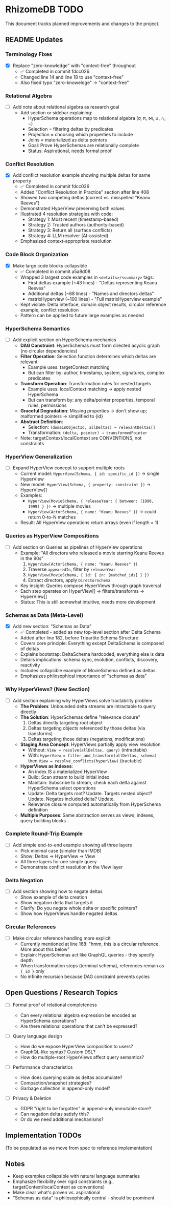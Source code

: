 # RhizomeDB TODO

This document tracks planned improvements and changes to the project.

## README Updates

### Terminology Fixes
- [x] Replace "zero-knowledge" with "context-free" throughout
  - ✅ Completed in commit fdcc026
  - Changed line 14 and line 18 to use "context-free"
  - Also fixed typo "zero-knoweldge" → "context-free"

### Relational Algebra
- [ ] Add note about relational algebra as research goal
  - Add section or sidebar explaining:
    - HyperSchema operations map to relational algebra (σ, π, ⋈, ∪, ∩, −)
    - Selection = filtering deltas by predicates
    - Projection = choosing which properties to include
    - Joins = materialized as delta pointers
    - Goal: Prove HyperSchemas are relationally complete
    - Status: Aspirational, needs formal proof

### Conflict Resolution
- [x] Add conflict resolution example showing multiple deltas for same property
  - ✅ Completed in commit fdcc026
  - Added "Conflict Resolution in Practice" section after line 408
  - Showed two competing deltas (correct vs. misspelled "Keanu Reeves")
  - Demonstrated HyperView preserving both values
  - Illustrated 4 resolution strategies with code:
    - Strategy 1: Most recent (timestamp-based)
    - Strategy 2: Trusted authors (authority-based)
    - Strategy 3: Return all (surface conflicts)
    - Strategy 4: LLM resolver (AI-assisted)
  - Emphasized context-appropriate resolution

### Code Block Organization
- [x] Make large code blocks collapsible
  - ✅ Completed in commit a5a8d08
  - Wrapped 3 largest code examples in `<details>/<summary>` tags:
    - First deltas example (~43 lines) - "Deltas representing Keanu Reeves"
    - Additional deltas (~68 lines) - "Names and directors deltas"
    - matrixHyperview (~100 lines) - "Full matrixHyperview example"
  - Kept visible: Delta interface, domain object results, circular reference example, conflict resolution
  - Pattern can be applied to future large examples as needed

### HyperSchema Semantics
- [ ] Add explicit section on HyperSchema mechanics
  - **DAG Constraint**: HyperSchemas must form directed acyclic graph (no circular dependencies)
  - **Filter Operation**: Selection function determines which deltas are relevant
    - Example uses: targetContext matching
    - But can filter by: author, timestamp, system, signatures, complex predicates
  - **Transform Operation**: Transformation rules for nested targets
    - Example uses: localContext matching → apply nested HyperSchema
    - But can transform by: any delta/pointer properties, temporal rules, permissions
  - **Graceful Degradation**: Missing properties → don't show up; malformed pointers → simplified to {id}
  - **Abstract Definition**:
    - Selection: `(domainObjectId, allDeltas) → relevantDeltas[]`
    - Transformation: `(delta, pointer) → transformedPointer`
  - Note: targetContext/localContext are CONVENTIONS, not constraints

### HyperView Generalization
- [ ] Expand HyperView concept to support multiple roots
  - Current model: `HyperView(Schema, { id: specific_id })` → single HyperView
  - New model: `HyperView(Schema, { property: constraint })` → HyperView[]
  - Examples:
    - `HyperView(MovieSchema, { releaseYear: { between: [1990, 1999] } })` → multiple movies
    - `HyperView(ActorSchema, { name: "Keanu Reeves" })` → could return 0-to-N matches
  - Result: All HyperView operations return arrays (even if length = 1)

### Queries as HyperView Compositions
- [ ] Add section on Queries as pipelines of HyperView operations
  - Example: "All directors who released a movie starring Keanu Reeves in the 90s"
    1. `HyperView(ActorSchema, { name: "Keanu Reeves" })`
    2. Traverse `appearedIn`, filter by `releaseYear`
    3. `HyperView(MovieSchema, { id: { in: [matched_ids] } })`
    4. Extract directors, apply `DirectorSchema`
  - Key insight: Queries compose HyperViews through graph traversal
  - Each step operates on HyperView[] → filters/transforms → HyperView[]
  - Status: This is still somewhat intuitive, needs more development

### Schemas as Data (Meta-Level)
- [x] Add new section: "Schemas as Data"
  - ✅ Completed - added as new top-level section after Delta Schema
  - Added after line 182, before Tripartite Schema Structure
  - Covers core principle: Everything except DeltaSchema is composed of deltas
  - Explains bootstrap: DeltaSchema hardcoded, everything else is data
  - Details implications: schema sync, evolution, conflicts, discovery, reactivity
  - Includes collapsible example of MovieSchema defined as deltas
  - Emphasizes philosophical importance of "schemas as data"

### Why HyperViews? (New Section)
- [ ] Add section explaining why HyperViews solve tractability problem
  - **The Problem**: Unbounded delta streams are intractable to query directly
  - **The Solution**: HyperSchemas define "relevance closure"
    1. Deltas directly targeting root object
    2. Deltas targeting objects referenced by those deltas (via transforms)
    3. Deltas targeting those deltas (negations, modifications)
  - **Staging Area Concept**: HyperViews partially apply view resolution
    - Without: `View = resolve(allDeltas, query)` (intractable)
    - With: `HyperView = filter_and_transform(allDeltas, schema)` then `View = resolve_conflicts(hyperView)` (tractable)
  - **HyperViews as Indexes**:
    - An index IS a materialized HyperView
    - Build: Scan stream to build initial index
    - Maintain: Subscribe to stream, check each delta against HyperSchema select operations
    - Update: Delta targets root? Update. Targets nested object? Update. Negates included delta? Update.
    - Relevance closure computed automatically from HyperSchema definition
  - **Multiple Purposes**: Same abstraction serves as views, indexes, query building blocks

### Complete Round-Trip Example
- [ ] Add simple end-to-end example showing all three layers
  - Pick minimal case (simpler than IMDB)
  - Show: Deltas → HyperView → View
  - All three layers for one simple query
  - Demonstrate conflict resolution in the View layer

### Delta Negation
- [ ] Add section showing how to negate deltas
  - Show example of delta creation
  - Show negation delta that targets it
  - Clarify: Do you negate whole delta or specific pointers?
  - Show how HyperViews handle negated deltas

### Circular References
- [ ] Make circular reference handling more explicit
  - Currently mentioned at line 168: "hmm, this is a circular reference. More about this below"
  - Explain: HyperSchemas act like GraphQL queries - they specify depth
  - When transformation stops (terminal schema), references remain as `{ id }` only
  - No infinite recursion because DAG constraint prevents cycles

## Open Questions / Research Topics

- [ ] Formal proof of relational completeness
  - Can every relational algebra expression be encoded as HyperSchema operations?
  - Are there relational operations that can't be expressed?

- [ ] Query language design
  - How do we expose HyperView composition to users?
  - GraphQL-like syntax? Custom DSL?
  - How do multiple-root HyperViews affect query semantics?

- [ ] Performance characteristics
  - How does querying scale as deltas accumulate?
  - Compaction/snapshot strategies?
  - Garbage collection in append-only model?

- [ ] Privacy & Deletion
  - GDPR "right to be forgotten" in append-only immutable store?
  - Can negation deltas satisfy this?
  - Or do we need additional mechanisms?

## Implementation TODOs

(To be populated as we move from spec to reference implementation)

## Notes

- Keep examples collapsible with natural language summaries
- Emphasize flexibility over rigid constraints (e.g., targetContext/localContext as conventions)
- Make clear what's proven vs. aspirational
- "Schemas as data" is philosophically central - should be prominent
